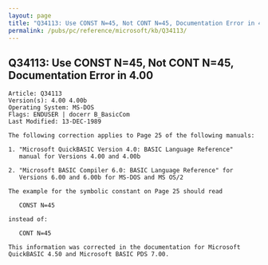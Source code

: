 ```yaml
---
layout: page
title: "Q34113: Use CONST N=45, Not CONT N=45, Documentation Error in 4.00"
permalink: /pubs/pc/reference/microsoft/kb/Q34113/
---
```


## Q34113: Use CONST N=45, Not CONT N=45, Documentation Error in 4.00

	Article: Q34113
	Version(s): 4.00 4.00b
	Operating System: MS-DOS
	Flags: ENDUSER | docerr B_BasicCom
	Last Modified: 13-DEC-1989
	
	The following correction applies to Page 25 of the following manuals:
	
	1. "Microsoft QuickBASIC Version 4.0: BASIC Language Reference"
	   manual for Versions 4.00 and 4.00b
	
	2. "Microsoft BASIC Compiler 6.0: BASIC Language Reference" for
	   Versions 6.00 and 6.00b for MS-DOS and MS OS/2
	
	The example for the symbolic constant on Page 25 should read
	
	   CONST N=45
	
	instead of:
	
	   CONT N=45
	
	This information was corrected in the documentation for Microsoft
	QuickBASIC 4.50 and Microsoft BASIC PDS 7.00.
